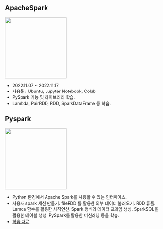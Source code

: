 ## **ApacheSpark**
<img src="https://upload.wikimedia.org/wikipedia/commons/thumb/f/f3/Apache_Spark_logo.svg/512px-Apache_Spark_logo.svg.png" width="200" height="200">

+ 2022.11.07 ~ 2022.11.17
+ 사용툴 : Ubuntu, Jupyter Notebook, Colab
+ PySpark 기능 및 라이브러리 학습.
+ Lambda, PairRDD, RDD, SparkDataFrame 등 학습.

## **Pyspark**
<img src="https://img1.daumcdn.net/thumb/R1280x0/?scode=mtistory2&fname=https%3A%2F%2Fblog.kakaocdn.net%2Fdn%2FK6utx%2FbtrsrlJgYRd%2Fs8rKYMAUXf5qVANxC96zi1%2Fimg.jpg" width="200" height="200">

- Python 환경에서 Apache Spark를 사용할 수 있는 인터페이스.
- 사용자 spark 세션 만들기. fileRDD 를 활용한 외부 데이터 불러오기. RDD 튜플. Lamda 함수를 활용한 사칙연산. Spark 형식의 데이터 프레임 생성. SparkSQL을 활용한 테이블 생성. PySpark를 활용한 머신러닝 등을 학습.
- [학습 자료](PySpark_Study)